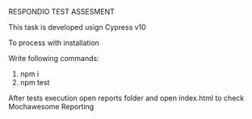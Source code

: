 RESPONDIO TEST ASSESMENT

This task is developed usign Cypress v10

To process with installation

Write following commands:

1. npm i 
2. npm test

After tests execution open reports folder and open index.html to check Mochawesome Reporting
